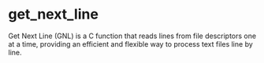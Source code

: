 # get_next_line
Get Next Line (GNL) is a C function that reads lines from file descriptors one at a time, providing an efficient and flexible way to process text files line by line.
